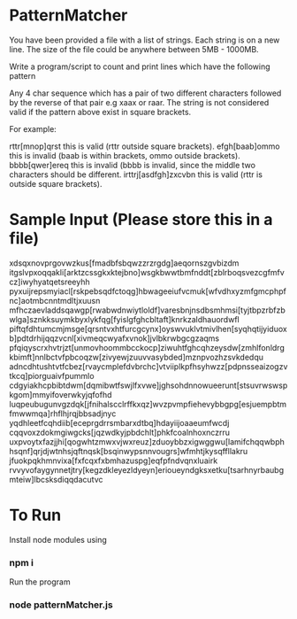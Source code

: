 # PatternMatcher

You have been provided a file with a list of strings. Each string is on a new line.
The size of the file could be anywhere between 5MB - 1000MB.

Write a program/script to count and print lines which have the following pattern

Any 4 char sequence which has a pair of two different characters followed by the reverse of that pair
e.g xaax or raar. The string is not considered valid if the pattern above exist in square brackets.

For example:

rttr[mnop]qrst this is valid (rttr outside square brackets).
efgh[baab]ommo this is invalid (baab is within brackets, ommo outside brackets).
bbbb[qwer]ereq this is invalid (bbbb is invalid, since the middle two characters should be different.
irttrj[asdfgh]zxcvbn this is valid (rttr is outside square brackets).

# Sample Input (Please store this in a file)

xdsqxnovprgovwzkus[fmadbfsbqwzzrzrgdg]aeqornszgvbizdm
itgslvpxoqqakli[arktzcssgkxktejbno]wsgkbwwtbmfnddt[zblrboqsvezcgfmfvcz]iwyhyatqetsreeyhh
pyxuijrepsmyiacl[rskpebsqdfctoqg]hbwageeiufvcmuk[wfvdhxyzmfgmcphpfnc]aotmbcnntmdltjxuusn
mfhczaevladdsqawgp[rwabwdnwiytloldf]varesbnjnsdbsmhmsi[tyjtbpzrbfzbwlga]sznkksuymkbyxlykfqg[fyislgfghcbltaft]knrkzaldhauordwfl
piftqfdhtumcmjmsge[qrsntvxhtfurcgcynx]oyswvuklvtmivlhen[syqhqtijyiduoxb]pdtdrhijqqzvcnl[xivmeqcwyafxvnok]jvlbkrwbgcgzaqms
pfqiqyscrxhvtrjzt[unmovhoommbcckocp]ziwuhtfghcqhzeysdw[zmhlfonldrgkbimft]nnlbctvfpbcoqzw[zivyewjzuuvvasybded]mznpvozhzsvkdedqu
adncdhtushtvtfcbez[rvaycmplefdvbrchc]vtviiplkpfhsyhwzz[pdpnsseaizogzvtkcq]piorguaivfpummlo
cdgyiakhcpbibtdwm[dqmibwtfswjlfxvwe]jghsohdnnowueerunt[stsuvrwswspkgom]mmyifoverwkyjqfofhd
luqpeubugunvgzdqk[jfnihalscclrffkxqz]wvzpvmpfiehevybbgpg[esjuempbtmfmwwmqa]rhflhjrqjbbsadjnyc
yqdhleetfcqhdiib[eceprgdrrsmbarxdtbq]hdayiijoaaeumfwcdj
cqqvoxzdokmgiwgcks[jqzwdkyjpbdchlt]phkfcoalnhoxnczrru
uxpvoytxfazjjhi[qogwhtzmwxvjwxreuz]zduoybbzxigwggwu[lamifchqqwbphhsqnf]qrjdjwtnhsjqftnqsk[bsqinwypsnnvougrs]wfmhtjkysqffllakru
jfuokpqkhmnvixa[fxfcqxfxbmhazuspg]eqfpfndvqnxluairk
rvvyvofaygynnetjtry[kegzdkleyezldyeyn]erioueyndgksxetku[tsarhnyrbaubgmteiw]lbcsksdiqqdacutvc

# To Run

Install node modules using 
### npm i
Run the program 
### node patternMatcher.js
